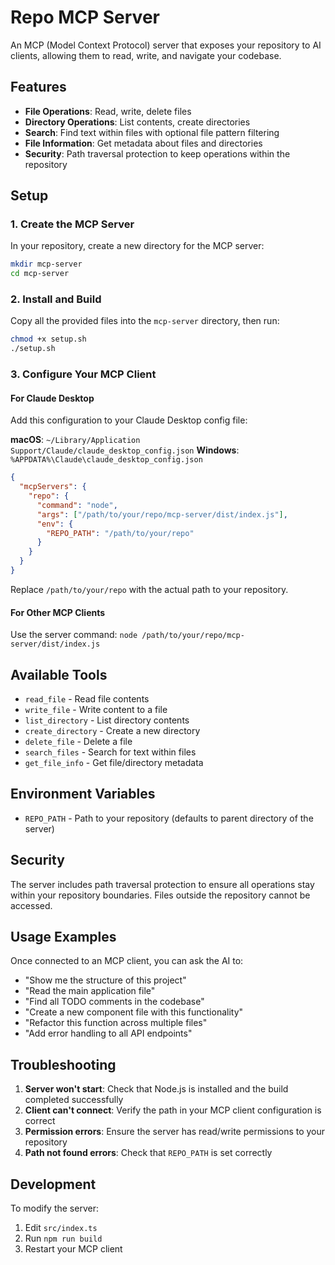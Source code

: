# Repo MCP Server

An MCP (Model Context Protocol) server that exposes your repository to AI clients, allowing them to read, write, and navigate your codebase.

## Features

- **File Operations**: Read, write, delete files
- **Directory Operations**: List contents, create directories
- **Search**: Find text within files with optional file pattern filtering
- **File Information**: Get metadata about files and directories
- **Security**: Path traversal protection to keep operations within the repository

## Setup

### 1. Create the MCP Server

In your repository, create a new directory for the MCP server:

```bash
mkdir mcp-server
cd mcp-server
```

### 2. Install and Build

Copy all the provided files into the `mcp-server` directory, then run:

```bash
chmod +x setup.sh
./setup.sh
```

### 3. Configure Your MCP Client

#### For Claude Desktop

Add this configuration to your Claude Desktop config file:

**macOS**: `~/Library/Application Support/Claude/claude_desktop_config.json`
**Windows**: `%APPDATA%\Claude\claude_desktop_config.json`

```json
{
  "mcpServers": {
    "repo": {
      "command": "node",
      "args": ["/path/to/your/repo/mcp-server/dist/index.js"],
      "env": {
        "REPO_PATH": "/path/to/your/repo"
      }
    }
  }
}
```

Replace `/path/to/your/repo` with the actual path to your repository.

#### For Other MCP Clients

Use the server command: `node /path/to/your/repo/mcp-server/dist/index.js`

## Available Tools

- `read_file` - Read file contents
- `write_file` - Write content to a file
- `list_directory` - List directory contents
- `create_directory` - Create a new directory
- `delete_file` - Delete a file
- `search_files` - Search for text within files
- `get_file_info` - Get file/directory metadata

## Environment Variables

- `REPO_PATH` - Path to your repository (defaults to parent directory of the server)

## Security

The server includes path traversal protection to ensure all operations stay within your repository boundaries. Files outside the repository cannot be accessed.

## Usage Examples

Once connected to an MCP client, you can ask the AI to:

- "Show me the structure of this project"
- "Read the main application file"
- "Find all TODO comments in the codebase"
- "Create a new component file with this functionality"
- "Refactor this function across multiple files"
- "Add error handling to all API endpoints"

## Troubleshooting

1. **Server won't start**: Check that Node.js is installed and the build completed successfully
2. **Client can't connect**: Verify the path in your MCP client configuration is correct
3. **Permission errors**: Ensure the server has read/write permissions to your repository
4. **Path not found errors**: Check that `REPO_PATH` is set correctly

## Development

To modify the server:

1. Edit `src/index.ts`
2. Run `npm run build`
3. Restart your MCP client
